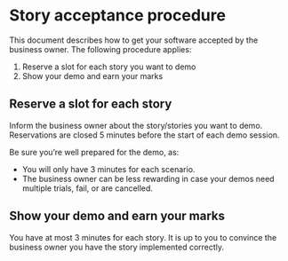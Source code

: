 Story acceptance procedure
==========================

This document describes how to get your software accepted by the business owner. The following procedure applies:
1.  Reserve a slot for each story you want to demo
2.	Show your demo and earn your marks

Reserve a slot for each story
-----------------------------

Inform the business owner about the story/stories you want to demo. Reservations are closed 5 minutes before the start of each demo session.

Be sure you’re well prepared for the demo, as:
 * You will only have 3 minutes for each scenario.
 * The business owner can be less rewarding in case your demos need multiple trials, fail, or are cancelled.

Show your demo and earn your marks
----------------------------------

You have at most 3 minutes for each story. It is up to you to convince the business owner you have the story implemented correctly. 
